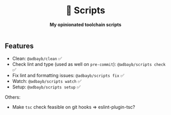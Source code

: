 <div align="center">
    <h1>🦦 Scripts</h1>
    <strong>My opinionated toolchain scripts</strong>
</div>
<br>

## Features

-   Clean: `@adbayb/clean` ✅
-   Check lint and type (used as well on `pre-commit`): `@adbayb/scripts check` ✅
-   Fix lint and formatting issues: `@adbayb/scripts fix` ✅
-   Watch: `@adbayb/scripts watch` ✅
-   Setup: `@adbayb/scripts setup` ✅

Others:

-   Make `tsc` check feasible on git hooks => eslint-plugin-tsc?
